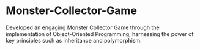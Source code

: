 # Monster-Collector-Game
Developed an engaging Monster Collector Game through the implementation of Object-Oriented Programming, harnessing the power of key principles such as inheritance and polymorphism.
